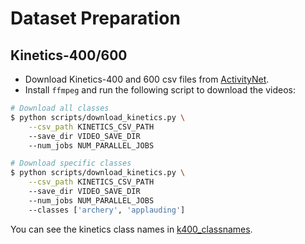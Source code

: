 # Dataset Preparation

## Kinetics-400/600 

* Download Kinetics-400 and 600 csv files from [ActivityNet](https://github.com/activitynet/ActivityNet/tree/master/Crawler/Kinetics/data).
* Install `ffmpeg` and run the following script to download the videos:

```bash
# Download all classes
$ python scripts/download_kinetics.py \
    --csv_path KINETICS_CSV_PATH
    --save_dir VIDEO_SAVE_DIR
    --num_jobs NUM_PARALLEL_JOBS

# Download specific classes
$ python scripts/download_kinetics.py \
    --csv_path KINETICS_CSV_PATH
    --save_dir VIDEO_SAVE_DIR
    --num_jobs NUM_PARALLEL_JOBS
    --classes ['archery', 'applauding']
```

You can see the kinetics class names in [k400_classnames](../data/k400_classnames.txt).